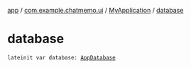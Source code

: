 [app](../../index.md) / [com.example.chatmemo.ui](../index.md) / [MyApplication](index.md) / [database](./database.md)

# database

`lateinit var database: `[`AppDatabase`](../../com.example.chatmemo.data.database.dao/-app-database/index.md)